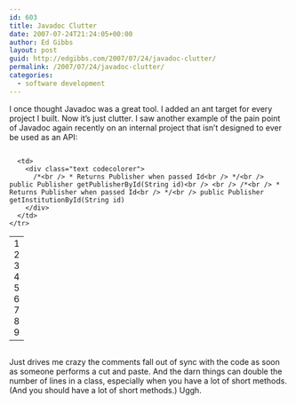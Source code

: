 ```yaml
---
id: 603
title: Javadoc Clutter
date: 2007-07-24T21:24:05+00:00
author: Ed Gibbs
layout: post
guid: http://edgibbs.com/2007/07/24/javadoc-clutter/
permalink: /2007/07/24/javadoc-clutter/
categories:
  - software development
---
```

I once thought Javadoc was a great tool. I added an ant target for every project I built. Now it&#8217;s just clutter. I saw another example of the pain point of Javadoc again recently on an internal project that isn&#8217;t designed to ever be used as an API:

<div class="codecolorer-container text vibrant overflow-off" style="overflow:auto;white-space:nowrap;">
  <table cellspacing="0" cellpadding="0">
    <tr>
      <td class="line-numbers">
        <div>
          1<br />2<br />3<br />4<br />5<br />6<br />7<br />8<br />9<br />
        </div>
      </td>
      
      <td>
        <div class="text codecolorer">
          /*<br /> * Returns Publisher when passed Id<br /> */<br /> public Publisher getPublisherById(String id)<br /> <br /> /*<br /> * Returns Publisher when passed Id<br /> */<br /> public Publisher getInstitutionById(String id)
        </div>
      </td>
    </tr>
  </table>
</div>

Just drives me crazy the comments fall out of sync with the code as soon as someone performs a cut and paste. And the darn things can double the number of lines in a class, especially when you have a lot of short methods. (And you should have a lot of short methods.) Uggh.